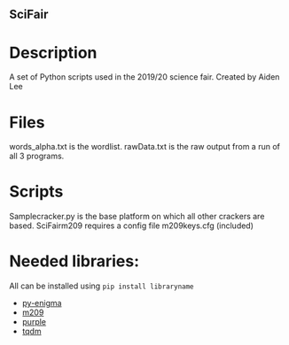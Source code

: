 ## SciFair
# Description
A set of Python scripts used in the 2019/20 science fair.
Created by Aiden Lee
# Files
words_alpha.txt is the wordlist.
rawData.txt is the raw output from a run of all 3 programs.
# Scripts
Samplecracker.py is the base platform on which all other crackers are based.
SciFairm209 requires a config file m209keys.cfg (included)
# Needed libraries:
All can be installed using `pip install libraryname`

 * [py-enigma](https://pypi.org/project/py-enigma/)
 * [m209](https://pypi.org/project/m209/)
 * [purple](https://pypi.org/project/purple/)
 * [tqdm](https://pypi.org/project/tqdm/)
